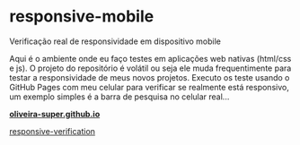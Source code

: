 # responsive-mobile
Verificação real de responsividade em dispositivo mobile

Aqui é o ambiente onde eu faço testes em aplicações web nativas (html/css e js).
O projeto do repositório é volátil ou seja ele muda frequentimente para testar a responsividade de meus novos projetos. 
Executo os teste usando o GitHub Pages com meu celular para verificar se realmente está responsivo, um exemplo simples é a barra de pesquisa no celular real... 


[**oliveira-super.github.io**](https://oliveira-super.github.io/responsive-mobile/)

<a href="temp-responsive/index.html" target="_blank">responsive-verification</a>


